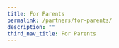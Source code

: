 ```yaml
---
title: For Parents
permalink: /partners/for-parents/
description: ""
third_nav_title: For Parents
---
```

